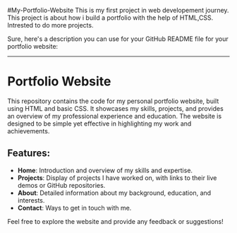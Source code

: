 #My-Portfolio-Website
This is my first project in web developement journey. This project is about how i build a portfolio with the help of HTML,CSS. Intrested to do more projects.

Sure, here's a description you can use for your GitHub README file for your portfolio website:

---

# Portfolio Website

This repository contains the code for my personal portfolio website, built using HTML and basic CSS. It showcases my skills, projects, and provides an overview of my professional experience and education. The website is designed to be simple yet effective in highlighting my work and achievements.

## Features:
- **Home**: Introduction and overview of my skills and expertise.
- **Projects**: Display of projects I have worked on, with links to their live demos or GitHub repositories.
- **About**: Detailed information about my background, education, and interests.
- **Contact**: Ways to get in touch with me.

Feel free to explore the website and provide any feedback or suggestions!

